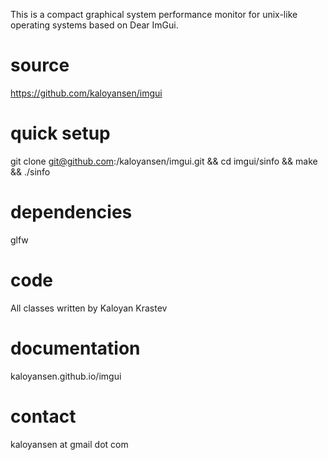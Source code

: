 This is a compact graphical system performance monitor for unix-like operating systems based on Dear ImGui.

source
=====
https://github.com/kaloyansen/imgui

quick setup
=====
git clone git@github.com:/kaloyansen/imgui.git && cd imgui/sinfo && make && ./sinfo

dependencies
=====
glfw

code
=====
All classes written by Kaloyan Krastev

documentation
=====
kaloyansen.github.io/imgui 

contact
=====
kaloyansen at gmail dot com


